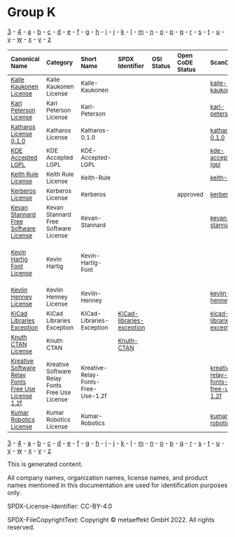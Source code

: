 # Group K

[3](../[3]/README.md) -
[4](../[4]/README.md) -
[a](../[a]/README.md) - 
[b](../[b]/README.md) - 
[c](../[c]/README.md) - 
[d](../[d]/README.md) - 
[e](../[e]/README.md) - 
[f](../[f]/README.md) - 
[g](../[g]/README.md) - 
[h](../[h]/README.md) - 
[i](../[i]/README.md) - 
[j](../[j]/README.md) - 
[k](../[k]/README.md) - 
[l](../[l]/README.md) - 
[m](../[m]/README.md) - 
[n](../[n]/README.md) - 
[o](../[o]/README.md) - 
[p](../[p]/README.md) - 
[q](../[q]/README.md) - 
[r](../[r]/README.md) - 
[s](../[s]/README.md) - 
[t](../[t]/README.md) - 
[u](../[u]/README.md) - 
[v](../[v]/README.md) - 
[w](../[w]/README.md) - 
[x](../[x]/README.md) - 
[y](../[y]/README.md) - 
[z](../[z]/README.md)

|<sup>Canonical Name</sup>|<sup>Category</sup>|<sup>Short Name</sup>|<sup>SPDX Identifier</sup>|<sup>OSI Status</sup>|<sup>Open CoDE Status</sup>|<sup>ScanCode</sup>|<sup>Matched ScanCode</sup>|<sup>Type</sup>|
| :-- | :-- | :-- | :-- | :-- | :-- | :-- | :-- | :-- |
|<sup>[Kalle Kaukonen License]([ka]/Kalle-Kaukonen-License.yaml)</sup>|<sup>Kalle Kaukonen License</sup>|<sup>Kalle-Kaukonen</sup>| | | |<sup>[kalle-kaukonen](https://github.com/nexB/scancode-toolkit/blob/develop/src/licensedcode/data/licenses/kalle-kaukonen.LICENSE)</sup>|<sup>[kalle-kaukonen](https://github.com/nexB/scancode-toolkit/blob/develop/src/licensedcode/data/licenses/kalle-kaukonen.LICENSE)</sup>|<sup>terms</sup>|
|<sup>[Karl Peterson License]([ka]/Karl-Peterson-License.yaml)</sup>|<sup>Karl Peterson License</sup>|<sup>Karl-Peterson</sup>| | | |<sup>[karl-peterson](https://github.com/nexB/scancode-toolkit/blob/develop/src/licensedcode/data/licenses/karl-peterson.LICENSE)</sup>|<sup>[karl-peterson](https://github.com/nexB/scancode-toolkit/blob/develop/src/licensedcode/data/licenses/karl-peterson.LICENSE)</sup>|<sup>terms</sup>|
|<sup>[Katharos License 0.1.0]([ka]/Katharos-License-0.1.0.yaml)</sup>|<sup>Katharos License</sup>|<sup>Katharos-0.1.0</sup>| | | |<sup>[katharos-0.1.0](https://github.com/nexB/scancode-toolkit/blob/develop/src/licensedcode/data/licenses/katharos-0.1.0.LICENSE)</sup>|<sup>[katharos-0.1.0](https://github.com/nexB/scancode-toolkit/blob/develop/src/licensedcode/data/licenses/katharos-0.1.0.LICENSE)</sup>|<sup>terms</sup>|
|<sup>[KDE Accepted LGPL]([kd]/KDE-Accepted-LGPL.yaml)</sup>|<sup>KDE Accepted LGPL</sup>|<sup>KDE-Accepted-LGPL</sup>| | | |<sup>[kde-accepted-lgpl](https://github.com/nexB/scancode-toolkit/blob/develop/src/licensedcode/data/licenses/kde-accepted-lgpl.LICENSE)</sup>|<sup>[kde-accepted-lgpl](https://github.com/nexB/scancode-toolkit/blob/develop/src/licensedcode/data/licenses/kde-accepted-lgpl.LICENSE)</sup>|<sup>terms</sup>|
|<sup>[Keith Rule License]([ke]/Keith-Rule-License.yaml)</sup>|<sup>Keith Rule License</sup>|<sup>Keith-Rule</sup>| | | |<sup>[keith-rule](https://github.com/nexB/scancode-toolkit/blob/develop/src/licensedcode/data/licenses/keith-rule.LICENSE)</sup>|<sup>[keith-rule](https://github.com/nexB/scancode-toolkit/blob/develop/src/licensedcode/data/licenses/keith-rule.LICENSE)</sup>|<sup>terms</sup>|
|<sup>[Kerberos License]([ke]/Kerberos-License.yaml)</sup>|<sup>Kerberos License</sup>|<sup>Kerberos</sup>| | |<sup>approved</sup>|<sup>[kerberos](https://github.com/nexB/scancode-toolkit/blob/develop/src/licensedcode/data/licenses/kerberos.LICENSE)</sup>|<sup>[kerberos](https://github.com/nexB/scancode-toolkit/blob/develop/src/licensedcode/data/licenses/kerberos.LICENSE)</sup>|<sup>terms</sup>|
|<sup>[Kevan Stannard Free Software License]([ke]/Kevan-Stannard-Free-Software-License.yaml)</sup>|<sup>Kevan Stannard Free Software License</sup>|<sup>Kevan-Stannard</sup>| | | |<sup>[kevan-stannard](https://github.com/nexB/scancode-toolkit/blob/develop/src/licensedcode/data/licenses/kevan-stannard.LICENSE)</sup>|<sup>[kevan-stannard](https://github.com/nexB/scancode-toolkit/blob/develop/src/licensedcode/data/licenses/kevan-stannard.LICENSE)</sup>|<sup>terms</sup>|
|<sup>[Kevin Hartig Font License]([ke]/Kevin-Hartig-Font-License.yaml)</sup>|<sup>Kevin Hartig</sup>|<sup>Kevin-Hartig-Font</sup>| | | | |<sup>[ofl-1.1](https://github.com/nexB/scancode-toolkit/blob/develop/src/licensedcode/data/licenses/ofl-1.1.LICENSE), [proprietary-license](https://github.com/nexB/scancode-toolkit/blob/develop/src/licensedcode/data/licenses/proprietary-license.LICENSE), [unknown-license-reference](https://github.com/nexB/scancode-toolkit/blob/develop/src/licensedcode/data/licenses/unknown-license-reference.LICENSE)</sup>|<sup>terms</sup>|
|<sup>[Kevlin Henney License]([ke]/Kevlin-Henney-License.yaml)</sup>|<sup>Kevlin Henney License</sup>|<sup>Kevlin-Henney</sup>| | | |<sup>[kevlin-henney](https://github.com/nexB/scancode-toolkit/blob/develop/src/licensedcode/data/licenses/kevlin-henney.LICENSE)</sup>|<sup>[kevlin-henney](https://github.com/nexB/scancode-toolkit/blob/develop/src/licensedcode/data/licenses/kevlin-henney.LICENSE)</sup>|<sup>terms</sup>|
|<sup>[KiCad Libraries Exception]([ki]/KiCad-Libraries-Exception.yaml)</sup>|<sup>KiCad Libraries Exception</sup>|<sup>KiCad-Libraries-Exception</sup>|<sup>[KiCad-libraries-exception](https://spdx.org/licenses/KiCad-libraries-exception.html)</sup>| | |<sup>[kicad-libraries-exception](https://github.com/nexB/scancode-toolkit/blob/develop/src/licensedcode/data/licenses/kicad-libraries-exception.LICENSE)</sup>|<sup>[kicad-libraries-exception](https://github.com/nexB/scancode-toolkit/blob/develop/src/licensedcode/data/licenses/kicad-libraries-exception.LICENSE)</sup>|<sup>exception</sup>|
|<sup>[Knuth CTAN License]([kn]/Knuth-CTAN-License.yaml)</sup>|<sup>Knuth CTAN</sup>|<sup> </sup>|<sup>[Knuth-CTAN](https://spdx.org/licenses/Knuth-CTAN.html)</sup>| | | |<sup>[other-permissive](https://github.com/nexB/scancode-toolkit/blob/develop/src/licensedcode/data/licenses/other-permissive.LICENSE)</sup>|<sup>terms</sup>|
|<sup>[Kreative Software Relay Fonts Free Use License 1.2f]([kr]/Kreative-Software-Relay-Fonts-Free-Use-License-1.2f.yaml)</sup>|<sup>Kreative Software Relay Fonts Free Use License</sup>|<sup>Kreative-Relay-Fonts-Free-Use-1.2f</sup>| | | |<sup>[kreative-relay-fonts-free-use-1.2f](https://github.com/nexB/scancode-toolkit/blob/develop/src/licensedcode/data/licenses/kreative-relay-fonts-free-use-1.2f.LICENSE)</sup>|<sup>[kreative-relay-fonts-free-use-1.2f](https://github.com/nexB/scancode-toolkit/blob/develop/src/licensedcode/data/licenses/kreative-relay-fonts-free-use-1.2f.LICENSE)</sup>|<sup>terms</sup>|
|<sup>[Kumar Robotics License]([ku]/Kumar-Robotics-License.yaml)</sup>|<sup>Kumar Robotics License</sup>|<sup>Kumar-Robotics</sup>| | | |<sup>[kumar-robotics](https://github.com/nexB/scancode-toolkit/blob/develop/src/licensedcode/data/licenses/kumar-robotics.LICENSE)</sup>|<sup>[kumar-robotics](https://github.com/nexB/scancode-toolkit/blob/develop/src/licensedcode/data/licenses/kumar-robotics.LICENSE)</sup>|<sup>terms</sup>|

[3](../[3]/README.md) -
[4](../[4]/README.md) -
[a](../[a]/README.md) - 
[b](../[b]/README.md) - 
[c](../[c]/README.md) - 
[d](../[d]/README.md) - 
[e](../[e]/README.md) - 
[f](../[f]/README.md) - 
[g](../[g]/README.md) - 
[h](../[h]/README.md) - 
[i](../[i]/README.md) - 
[j](../[j]/README.md) - 
[k](../[k]/README.md) - 
[l](../[l]/README.md) - 
[m](../[m]/README.md) - 
[n](../[n]/README.md) - 
[o](../[o]/README.md) - 
[p](../[p]/README.md) - 
[q](../[q]/README.md) - 
[r](../[r]/README.md) - 
[s](../[s]/README.md) - 
[t](../[t]/README.md) - 
[u](../[u]/README.md) - 
[v](../[v]/README.md) - 
[w](../[w]/README.md) - 
[x](../[x]/README.md) - 
[y](../[y]/README.md) - 
[z](../[z]/README.md)


This is generated content.

All company names, organization names, license names, and product names mentioned in this documentation are used for identification purposes only.

SPDX-License-Identifier: CC-BY-4.0

SPDX-FileCopyrightText: Copyright © metaeffekt GmbH 2022. All rights reserved.
